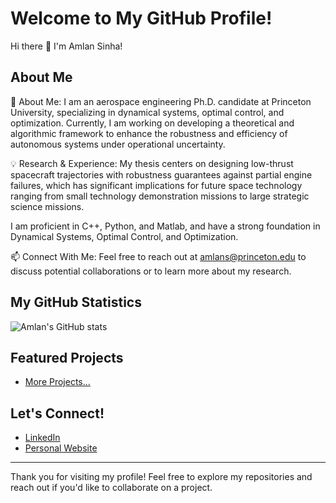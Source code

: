 # Welcome to My GitHub Profile!

Hi there 👋 I'm Amlan Sinha!

## About Me

[//]: # (Introduce yourself briefly. Mention your interests, professional background, or any personal projects you're passionate about.)

🚀 About Me:
I am an aerospace engineering Ph.D. candidate at Princeton University, specializing in dynamical systems, optimal control, and optimization. Currently, I am working on developing a theoretical and algorithmic framework to enhance the robustness and efficiency of autonomous systems under operational uncertainty.

💡 Research & Experience:
My thesis centers on designing low-thrust spacecraft trajectories with robustness guarantees against partial engine failures, which has significant implications for future space technology ranging from small technology demonstration missions to large strategic science missions. 

I am proficient in C++, Python, and Matlab, and have a strong foundation in Dynamical Systems, Optimal Control, and Optimization.

📫 Connect With Me:
Feel free to reach out at amlans@princeton.edu to discuss potential collaborations or to learn more about my research.

## My GitHub Statistics

[//]: # (You can use GitHub Stats Card to show off your stats.)

![Amlan's GitHub stats](https://github-readme-stats.vercel.app/api?username=amlan-sinha&show_icons=true)

## Featured Projects

[//]: # (Showcase some of your best repositories here.)

- [More Projects...](https://github.com/amlan-sinha?tab=repositories)

## Let's Connect!

[//]: # (Add links to your social media profiles, blogs, or other ways to contact you.)

- [LinkedIn](https://www.linkedin.com/in/amlansinha/)
- [Personal Website](https://amlan-sinha.github.io/)

---

[//]: # (You can add a footer or any additional notes here.)

Thank you for visiting my profile! Feel free to explore my repositories and reach out if you'd like to collaborate on a project.


<!---
amlan-sinha/amlan-sinha is a ✨ special ✨ repository because its `README.md` (this file) appears on your GitHub profile.
You can click the Preview link to take a look at your changes.
--->
